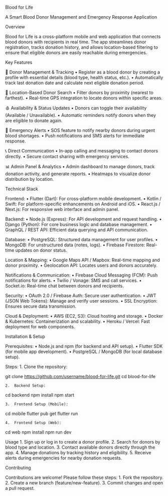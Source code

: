 Blood for Life

A Smart Blood Donor Management and Emergency Response Application

Overview

Blood for Life is a cross-platform mobile and web application that connects blood donors with recipients in real time. The app streamlines donor registration, tracks donation history, and allows location-based filtering to ensure that eligible donors are easily reachable during emergencies.

Key Features

🔴 Donor Management & Tracking
	•	Register as a blood donor by creating a profile with essential details (blood type, health status, etc.).
	•	Automatically track last donation date and calculate next eligible donation period.

📍 Location-Based Donor Search
	•	Filter donors by proximity (nearest to farthest).
	•	Real-time GPS integration to locate donors within specific areas.

🩸 Availability & Status Updates
	•	Donors can toggle their availability (Available / Unavailable).
	•	Automatic reminders notify donors when they are eligible to donate again.

🚨 Emergency Alerts
	•	SOS feature to notify nearby donors during urgent blood shortages.
	•	Push notifications and SMS alerts for immediate response.

📞 Direct Communication
	•	In-app calling and messaging to contact donors directly.
	•	Secure contact sharing with emergency services.

📊 Admin Panel & Analytics
	•	Admin dashboard to manage donors, track donation activity, and generate reports.
	•	Heatmaps to visualize donor distribution by location.

Technical Stack

Frontend:
	•	Flutter (Dart): For cross-platform mobile development.
	•	Kotlin / Swift: For platform-specific enhancements on Android and iOS.
	•	React.js / Next.js: For responsive web interface and admin panel.

Backend:
	•	Node.js (Express): For API development and request handling.
	•	Django (Python): For core business logic and database management.
	•	GraphQL / REST API: Efficient data querying and API communication.

Database:
	•	PostgreSQL: Structured data management for user profiles.
	•	MongoDB: For unstructured data (notes, logs).
	•	Firebase Firestore: Real-time updates on donor status.

Location & Mapping:
	•	Google Maps API / Mapbox: Real-time mapping and donor proximity.
	•	Geolocation API: Locates users and donors accurately.

Notifications & Communication:
	•	Firebase Cloud Messaging (FCM): Push notifications for alerts.
	•	Twilio / Vonage: SMS and call services.
	•	Socket.io: Real-time chat between donors and recipients.

Security:
	•	OAuth 2.0 / Firebase Auth: Secure user authentication.
	•	JWT (JSON Web Tokens): Manage and verify user sessions.
	•	SSL Encryption: Ensures secure data transmission.

Cloud & Deployment:
	•	AWS (EC2, S3): Cloud hosting and storage.
	•	Docker & Kubernetes: Containerization and scalability.
	•	Heroku / Vercel: Fast deployment for web components.

Installation & Setup

Prerequisites:
	•	Node.js and npm (for backend and API setup).
	•	Flutter SDK (for mobile app development).
	•	PostgreSQL / MongoDB (for local database setup).

Steps:
	1.	Clone the repository:

git clone https://github.com/username/blood-for-life.git
cd blood-for-life


	2.	Backend Setup:

cd backend
npm install
npm start


	3.	Frontend Setup (Mobile):

cd mobile
flutter pub get
flutter run


	4.	Frontend Setup (Web):

cd web
npm install
npm run dev

Usage
	1.	Sign up or log in to create a donor profile.
	2.	Search for donors by blood type and location.
	3.	Contact available donors directly through the app.
	4.	Manage donations by tracking history and eligibility.
	5.	Receive alerts during emergencies for nearby donation requests.

Contributing

Contributions are welcome! Please follow these steps:
	1.	Fork the repository.
	2.	Create a new branch (feature/new-feature).
	3.	Commit changes and open a pull request.

